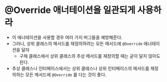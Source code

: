 # @Override 애너테이션을 일관되게 사용하라

* 이 애너테이션을 사용할 경우 여러 가지 버그들을 예방해준다.
* 그러니, 상위 클래스의 메서드를 재정의하려는 모든 메서드에 `@Override` 애너테이션을 달자
  * 구체 클래스에서 상위 클래스의 추상 메서드를 재정의할 때는 굳이 달지 않아도 된다.
* 추상 클래스나 인터페이스에서는 상위 클래스나 상위 인터페이스의 메서드를 재정의하는 모든 메서드에 `@Override` 를 다는 것이 좋다.